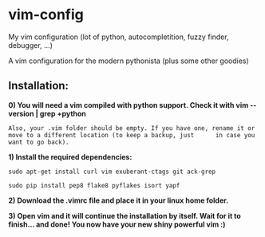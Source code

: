# vim-config


My vim configuration (lot of python, autocompletition, fuzzy finder, debugger, ...)

A vim configuration for the modern pythonista (plus some other goodies)

Installation:
--------------

**0) You will need a vim compiled with python support. Check it with vim --version | grep +python**

    Also, your .vim folder should be empty. If you have one, rename it or move to a different location (to keep a backup, just      in case you want to go back).

**1) Install the required dependencies:**
    
    sudo apt-get install curl vim exuberant-ctags git ack-grep
    
    sudo pip install pep8 flake8 pyflakes isort yapf

**2) Download the .vimrc file and place it in your linux home folder.**

**3) Open vim and it will continue the installation by itself. Wait for it to finish... and done! You now have your new shiny powerful vim :)**
